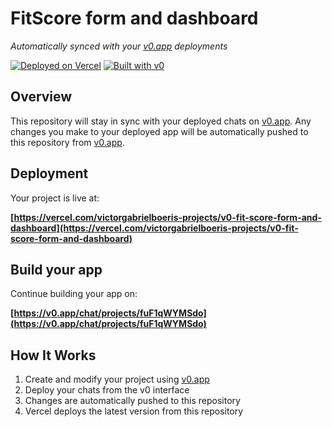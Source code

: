 # FitScore form and dashboard

*Automatically synced with your [v0.app](https://v0.app) deployments*

[![Deployed on Vercel](https://img.shields.io/badge/Deployed%20on-Vercel-black?style=for-the-badge&logo=vercel)](https://vercel.com/victorgabrielboeris-projects/v0-fit-score-form-and-dashboard)
[![Built with v0](https://img.shields.io/badge/Built%20with-v0.app-black?style=for-the-badge)](https://v0.app/chat/projects/fuF1qWYMSdo)

## Overview

This repository will stay in sync with your deployed chats on [v0.app](https://v0.app).
Any changes you make to your deployed app will be automatically pushed to this repository from [v0.app](https://v0.app).

## Deployment

Your project is live at:

**[https://vercel.com/victorgabrielboeris-projects/v0-fit-score-form-and-dashboard](https://vercel.com/victorgabrielboeris-projects/v0-fit-score-form-and-dashboard)**

## Build your app

Continue building your app on:

**[https://v0.app/chat/projects/fuF1qWYMSdo](https://v0.app/chat/projects/fuF1qWYMSdo)**

## How It Works

1. Create and modify your project using [v0.app](https://v0.app)
2. Deploy your chats from the v0 interface
3. Changes are automatically pushed to this repository
4. Vercel deploys the latest version from this repository